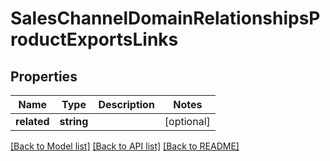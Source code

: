 # SalesChannelDomainRelationshipsProductExportsLinks

## Properties
Name | Type | Description | Notes
------------ | ------------- | ------------- | -------------
**related** | **string** |  | [optional] 

[[Back to Model list]](../../README.md#documentation-for-models) [[Back to API list]](../../README.md#documentation-for-api-endpoints) [[Back to README]](../../README.md)

